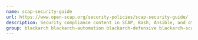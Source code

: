 ```yaml
---
name: scap-security-guide
url: https://www.open-scap.org/security-policies/scap-security-guide/
description: Security compliance content in SCAP, Bash, Ansible, and other formats.
group: blackarch blackarch-automation blackarch-defensive blackarch-scanner
---
```

